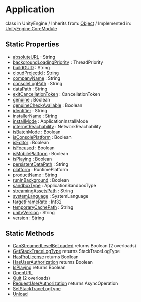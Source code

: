 # Application
class in UnityEngine
 / Inherits from: <a href="https://docs.unity3d.com/6000.1/Documentation/ScriptReference/Object.html">Object</a> / Implemented in: <a href="https://docs.unity3d.com/6000.1/Documentation/ScriptReference/UnityEngine.CoreModule.html">UnityEngine.CoreModule</a>

## Static Properties
- <a href="https://docs.unity3d.com/6000.1/Documentation/ScriptReference/Application-absoluteURL.html">absoluteURL</a> : String
- <a href="https://docs.unity3d.com/6000.1/Documentation/ScriptReference/Application-backgroundLoadingPriority.html">backgroundLoadingPriority</a> : ThreadPriority
- <a href="https://docs.unity3d.com/6000.1/Documentation/ScriptReference/Application-buildGUID.html">buildGUID</a> : String
- <a href="https://docs.unity3d.com/6000.1/Documentation/ScriptReference/Application-cloudProjectId.html">cloudProjectId</a> : String
- <a href="https://docs.unity3d.com/6000.1/Documentation/ScriptReference/Application-companyName.html">companyName</a> : String
- <a href="https://docs.unity3d.com/6000.1/Documentation/ScriptReference/Application-consoleLogPath.html">consoleLogPath</a> : String
- <a href="https://docs.unity3d.com/6000.1/Documentation/ScriptReference/Application-dataPath.html">dataPath</a> : String
- <a href="https://docs.unity3d.com/6000.1/Documentation/ScriptReference/Application-exitCancellationToken.html">exitCancellationToken</a> : CancellationToken
- <a href="https://docs.unity3d.com/6000.1/Documentation/ScriptReference/Application-genuine.html">genuine</a> : Boolean
- <a href="https://docs.unity3d.com/6000.1/Documentation/ScriptReference/Application-genuineCheckAvailable.html">genuineCheckAvailable</a> : Boolean
- <a href="https://docs.unity3d.com/6000.1/Documentation/ScriptReference/Application-identifier.html">identifier</a> : String
- <a href="https://docs.unity3d.com/6000.1/Documentation/ScriptReference/Application-installerName.html">installerName</a> : String
- <a href="https://docs.unity3d.com/6000.1/Documentation/ScriptReference/Application-installMode.html">installMode</a> : ApplicationInstallMode
- <a href="https://docs.unity3d.com/6000.1/Documentation/ScriptReference/Application-internetReachability.html">internetReachability</a> : NetworkReachability
- <a href="https://docs.unity3d.com/6000.1/Documentation/ScriptReference/Application-isBatchMode.html">isBatchMode</a> : Boolean
- <a href="https://docs.unity3d.com/6000.1/Documentation/ScriptReference/Application-isConsolePlatform.html">isConsolePlatform</a> : Boolean
- <a href="https://docs.unity3d.com/6000.1/Documentation/ScriptReference/Application-isEditor.html">isEditor</a> : Boolean
- <a href="https://docs.unity3d.com/6000.1/Documentation/ScriptReference/Application-isFocused.html">isFocused</a> : Boolean
- <a href="https://docs.unity3d.com/6000.1/Documentation/ScriptReference/Application-isMobilePlatform.html">isMobilePlatform</a> : Boolean
- <a href="https://docs.unity3d.com/6000.1/Documentation/ScriptReference/Application-isPlaying.html">isPlaying</a> : Boolean
- <a href="https://docs.unity3d.com/6000.1/Documentation/ScriptReference/Application-persistentDataPath.html">persistentDataPath</a> : String
- <a href="https://docs.unity3d.com/6000.1/Documentation/ScriptReference/Application-platform.html">platform</a> : RuntimePlatform
- <a href="https://docs.unity3d.com/6000.1/Documentation/ScriptReference/Application-productName.html">productName</a> : String
- <a href="https://docs.unity3d.com/6000.1/Documentation/ScriptReference/Application-runInBackground.html">runInBackground</a> : Boolean
- <a href="https://docs.unity3d.com/6000.1/Documentation/ScriptReference/Application-sandboxType.html">sandboxType</a> : ApplicationSandboxType
- <a href="https://docs.unity3d.com/6000.1/Documentation/ScriptReference/Application-streamingAssetsPath.html">streamingAssetsPath</a> : String
- <a href="https://docs.unity3d.com/6000.1/Documentation/ScriptReference/Application-systemLanguage.html">systemLanguage</a> : SystemLanguage
- <a href="https://docs.unity3d.com/6000.1/Documentation/ScriptReference/Application-targetFrameRate.html">targetFrameRate</a> : Int32
- <a href="https://docs.unity3d.com/6000.1/Documentation/ScriptReference/Application-temporaryCachePath.html">temporaryCachePath</a> : String
- <a href="https://docs.unity3d.com/6000.1/Documentation/ScriptReference/Application-unityVersion.html">unityVersion</a> : String
- <a href="https://docs.unity3d.com/6000.1/Documentation/ScriptReference/Application-version.html">version</a> : String

## Static Methods
- <a href="https://docs.unity3d.com/6000.1/Documentation/ScriptReference/Application.CanStreamedLevelBeLoaded.html">CanStreamedLevelBeLoaded</a> returns Boolean (2 overloads)
- <a href="https://docs.unity3d.com/6000.1/Documentation/ScriptReference/Application.GetStackTraceLogType.html">GetStackTraceLogType</a> returns StackTraceLogType
- <a href="https://docs.unity3d.com/6000.1/Documentation/ScriptReference/Application.HasProLicense.html">HasProLicense</a> returns Boolean
- <a href="https://docs.unity3d.com/6000.1/Documentation/ScriptReference/Application.HasUserAuthorization.html">HasUserAuthorization</a> returns Boolean
- <a href="https://docs.unity3d.com/6000.1/Documentation/ScriptReference/Application.IsPlaying.html">IsPlaying</a> returns Boolean
- <a href="https://docs.unity3d.com/6000.1/Documentation/ScriptReference/Application.OpenURL.html">OpenURL</a>
- <a href="https://docs.unity3d.com/6000.1/Documentation/ScriptReference/Application.Quit.html">Quit</a> (2 overloads)
- <a href="https://docs.unity3d.com/6000.1/Documentation/ScriptReference/Application.RequestUserAuthorization.html">RequestUserAuthorization</a> returns AsyncOperation
- <a href="https://docs.unity3d.com/6000.1/Documentation/ScriptReference/Application.SetStackTraceLogType.html">SetStackTraceLogType</a>
- <a href="https://docs.unity3d.com/6000.1/Documentation/ScriptReference/Application.Unload.html">Unload</a>

